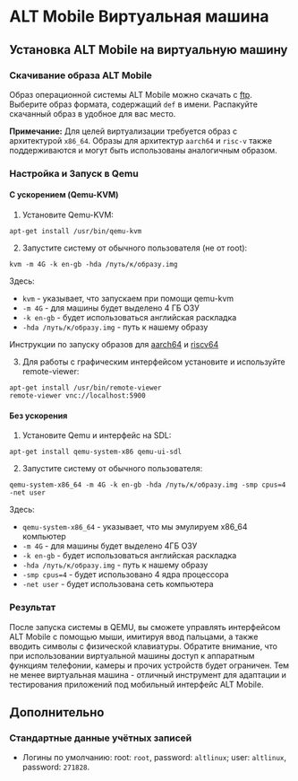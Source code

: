 # ALT Mobile Виртуальная машина

## Установка ALT Mobile на виртуальную машину

### Скачивание образа ALT Mobile

Образ операционной системы ALT Mobile можно скачать с [ftp](https://beta.altlinux.org/mobile/sisyphus/latest/). Выберите образ формата, содержащий `def` в имени. Распакуйте скачанный образ в удобное для вас место.

**Примечание:** Для целей виртуализации требуется образ с архитектурой `x86_64`. Образы для архитектур `aarch64` и `risc-v` также поддерживаются и могут быть использованы аналогичным образом.

### Настройка и Запуск в Qemu

#### С ускорением (Qemu-KVM)

1. Установите Qemu-KVM:

```shell
apt-get install /usr/bin/qemu-kvm
```

2. Запустите систему от обычного пользователя (не от root):

```shell
kvm -m 4G -k en-gb -hda /путь/к/образу.img
```

Здесь:

- `kvm` - указывает, что запускаем при помощи qemu-kvm
- `-m 4G` - для машины будет выделено 4 ГБ ОЗУ
- `-k en-gb` - будет использоваться английская раскладка
- `-hda /путь/к/образу.img` - путь к нашему образу

Инструкции по запуску образов для [aarch64](https://www.altlinux.org/Ports/aarch64/QEMU) и [riscv64](https://www.altlinux.org/Ports/riscv64/QEMU)

3. Для работы с графическим интерфейсом установите и используйте remote-viewer:

```shell
apt-get install /usr/bin/remote-viewer
remote-viewer vnc://localhost:5900
```

#### Без ускорения

1. Установите Qemu и интерфейс на SDL:

```shell
apt-get install qemu-system-x86 qemu-ui-sdl
```

2. Запустите систему от обычного пользователя:

```shell
qemu-system-x86_64 -m 4G -k en-gb -hda /путь/к/образу.img -smp cpus=4 -net user
```

Здесь:

- `qemu-system-x86_64` - указывает, что мы эмулируем x86_64 компьютер
- `-m 4G` - для машины будет выделено 4ГБ ОЗУ
- `-k en-gb` - будет использоваться английская раскладка
- `-hda /путь/к/образу.img` - путь к нашему образу
- `-smp cpus=4` - будет использовано 4 ядра процессора
- `-net user` - будет использована сеть компьютера

### Результат

После запуска системы в QEMU, вы сможете управлять интерфейсом ALT Mobile с помощью мыши, имитируя ввод пальцами, а также вводить символы с физической клавиатуры. Обратите внимание, что при использовании виртуальной машины доступ к аппаратным функциям телефонии, камеры и прочих устройств будет ограничен. Тем не менее виртуальная машина - отличный инструмент для адаптации и тестирования приложений под мобильный интерфейс ALT Mobile.

## Дополнительно

### Стандартные данные учётных записей

- Логины по умолчанию:
  root: `root`, password: `altlinux`;
  user: `altlinux`, password: `271828`.
